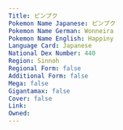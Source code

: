 ```yaml
---
﻿Title: ピンプク
Pokemon Name Japanese: ピンプク
Pokemon Name German: Wonneira
Pokemon Name English: Happiny
Language Card: Japanese
National Dex Number: 440
Region: Sinnoh
Regional Form: false
Additional Form: false
Mega: false
Gigantamax: false
Cover: false
Link: 
Owned: 
---
```

